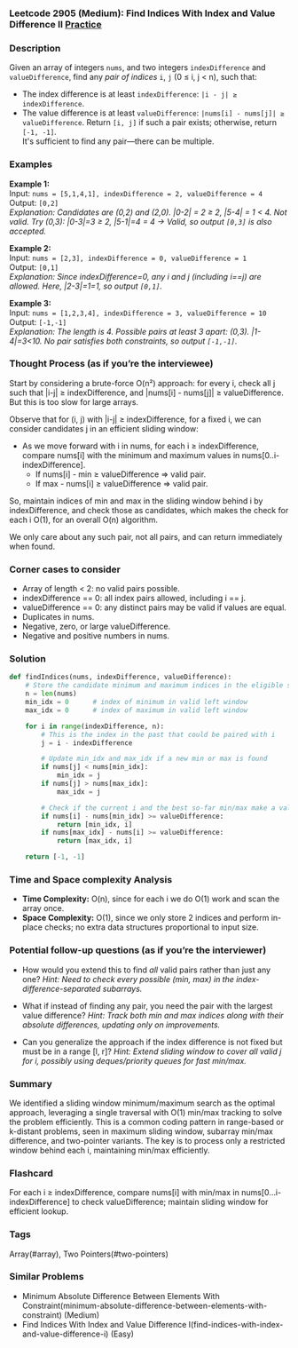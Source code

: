 ### Leetcode 2905 (Medium): Find Indices With Index and Value Difference II [Practice](https://leetcode.com/problems/find-indices-with-index-and-value-difference-ii)

### Description  
Given an array of integers `nums`, and two integers `indexDifference` and `valueDifference`, find any *pair of indices* `i`, `j` (0 ≤ i, j < n), such that:
- The index difference is at least `indexDifference`: `|i - j| ≥ indexDifference`.
- The value difference is at least `valueDifference`: `|nums[i] - nums[j]| ≥ valueDifference`.
Return `[i, j]` if such a pair exists; otherwise, return `[-1, -1]`.  
It's sufficient to find any pair—there can be multiple.

### Examples  

**Example 1:**  
Input: `nums = [5,1,4,1], indexDifference = 2, valueDifference = 4`  
Output: `[0,2]`  
*Explanation: Candidates are (0,2) and (2,0). |0-2| = 2 ≥ 2, |5-4| = 1 < 4. Not valid. Try (0,3): |0-3|=3 ≥ 2, |5-1|=4 = 4 → Valid, so output `[0,3]` is also accepted.*

**Example 2:**  
Input: `nums = [2,3], indexDifference = 0, valueDifference = 1`  
Output: `[0,1]`  
*Explanation: Since indexDifference=0, any i and j (including i==j) are allowed. Here, |2-3|=1=1, so output `[0,1]`.*

**Example 3:**  
Input: `nums = [1,2,3,4], indexDifference = 3, valueDifference = 10`  
Output: `[-1,-1]`  
*Explanation: The length is 4. Possible pairs at least 3 apart: (0,3). |1-4|=3<10. No pair satisfies both constraints, so output `[-1,-1]`.*

### Thought Process (as if you’re the interviewee)  
Start by considering a brute-force O(n²) approach: for every i, check all j such that |i-j| ≥ indexDifference, and |nums[i] - nums[j]| ≥ valueDifference.  
But this is too slow for large arrays.

Observe that for (i, j) with |i-j| ≥ indexDifference, for a fixed i, we can consider candidates j in an efficient sliding window:

- As we move forward with i in nums, for each i ≥ indexDifference, compare nums[i] with the minimum and maximum values in nums[0..i-indexDifference].
  - If nums[i] - min ≥ valueDifference ⇒ valid pair.
  - If max - nums[i] ≥ valueDifference ⇒ valid pair.

So, maintain indices of min and max in the sliding window behind i by indexDifference, and check those as candidates, which makes the check for each i O(1), for an overall O(n) algorithm.

We only care about any such pair, not all pairs, and can return immediately when found.

### Corner cases to consider  
- Array of length < 2: no valid pairs possible.
- indexDifference == 0: all index pairs allowed, including i == j. 
- valueDifference == 0: any distinct pairs may be valid if values are equal.
- Duplicates in nums.
- Negative, zero, or large valueDifference.
- Negative and positive numbers in nums.

### Solution

```python
def findIndices(nums, indexDifference, valueDifference):
    # Store the candidate minimum and maximum indices in the eligible sliding window
    n = len(nums)
    min_idx = 0      # index of minimum in valid left window
    max_idx = 0      # index of maximum in valid left window

    for i in range(indexDifference, n):
        # This is the index in the past that could be paired with i
        j = i - indexDifference

        # Update min_idx and max_idx if a new min or max is found
        if nums[j] < nums[min_idx]:
            min_idx = j
        if nums[j] > nums[max_idx]:
            max_idx = j

        # Check if the current i and the best so-far min/max make a valid pair
        if nums[i] - nums[min_idx] >= valueDifference:
            return [min_idx, i]
        if nums[max_idx] - nums[i] >= valueDifference:
            return [max_idx, i]

    return [-1, -1]
```

### Time and Space complexity Analysis  

- **Time Complexity:** O(n), since for each i we do O(1) work and scan the array once.
- **Space Complexity:** O(1), since we only store 2 indices and perform in-place checks; no extra data structures proportional to input size.

### Potential follow-up questions (as if you’re the interviewer)  

- How would you extend this to find *all* valid pairs rather than just any one?
  *Hint: Need to check every possible (min, max) in the index-difference-separated subarrays.*

- What if instead of finding any pair, you need the pair with the largest value difference?
  *Hint: Track both min and max indices along with their absolute differences, updating only on improvements.*

- Can you generalize the approach if the index difference is not fixed but must be in a range [l, r]?
  *Hint: Extend sliding window to cover all valid j for i, possibly using deques/priority queues for fast min/max.*

### Summary
We identified a sliding window minimum/maximum search as the optimal approach, leveraging a single traversal with O(1) min/max tracking to solve the problem efficiently. This is a common coding pattern in range-based or k-distant problems, seen in maximum sliding window, subarray min/max difference, and two-pointer variants. The key is to process only a restricted window behind each i, maintaining min/max efficiently.


### Flashcard
For each i ≥ indexDifference, compare nums[i] with min/max in nums[0…i-indexDifference] to check valueDifference; maintain sliding window for efficient lookup.

### Tags
Array(#array), Two Pointers(#two-pointers)

### Similar Problems
- Minimum Absolute Difference Between Elements With Constraint(minimum-absolute-difference-between-elements-with-constraint) (Medium)
- Find Indices With Index and Value Difference I(find-indices-with-index-and-value-difference-i) (Easy)